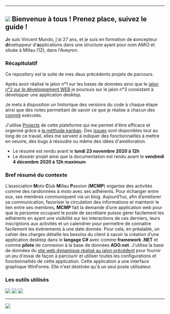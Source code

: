 ----------
## ![](https://zupimages.net/up/20/43/7hos.png) Bienvenue à tous ! Prenez place, suivez le guide ! ##

**J**e suis Vincent Mundo, j'ai 27 ans, et je suis en formation de **c**oncepteur **d**éveloppeur d'**a**pplications dans une structure ayant pour nom AMiO et située à Millau (12), dans l'Aveyron.

### Récapitulatif ###

Ce repository est la suite de mes deux précédents projets de parcours.

Après avoir réalisé le jalon n°1 sur les bases de données ainsi que le [jalon n°2 sur le développement WEB](https://github.com/Vince-CDA/Mon_projet) je poursuis sur le jalon n°3 consistant à développer une application desktop. 

Je mets à disposition un historique des versions du code à chaque étape ainsi que des notes permettant de savoir ce que je réalise à chacun des [commit](https://fr.wikipedia.org/wiki/Commit) exécutés.

J'utilise [Projects](https://github.com/Vince-CDA/projetFilRougeJalon3/projects) de cette plateforme qui me permet d'être efficace et organisé grâce à [la méthode kanban](https://fr.wikipedia.org/wiki/Kanban).
Des [issues](https://fr.github.com/features.html#:~:text=Les%20Issues%20vous%20aident%20%C3%A0,ou%20encore%20r%C3%A9partir%20le%20travail.) sont disponibles tout au long de ce travail, elles me servent à indiquer des fonctionnalités à mettre en oeuvre, des bugs à résoudre ou même des idées d'amélioration.

- Le résumé est rendu avant le **lundi 23 novembre 2020 à 12h**
- Le dossier projet ainsi que la documentation est rendu avant le **vendredi 4 décembre 2020 à 12h maximum**

### Bref résumé du contexte ###

L’association **M**oto **C**lub **M**illau **P**assion (**MCMP**) organise des activités comme des randonnées
à moto avec ses adhérents. Pour échanger entre eux, ses membres communiquent via un blog.
Aujourd’hui, afin d’améliorer sa communication, favoriser la circulation des informations et
maintenir le lien entre ses membres, **MCMP** fait la demande d’une application web pour que la personne occupant le poste de secrétaire puisse gérer facilement les adhérents en ayant une visibilité sur les interactions de ces derniers, leurs inscriptions aux activités et un calendrier pour permettre de connaître facilement les événements à une date donnée.
Pour cela, en préalable, un cahier des charges détaille les besoins du client à savoir la création
d’une application desktop dans le **langage C#** avec comme **framework .NET** et comme **pilote** de connexion à la base de données **ADO.net**. J'utilise la base de données du [site web dynamique réalisé au jalon précédent](http://cda27.s1.2isa.org) pour fournir un jeu d'essai de façon à parcourir et utiliser toutes les configurations et fonctionnalités de cette application. Cette application a une interface graphique WinForms. Elle n'est destinée qu'à un seul poste utilisateur.


### Les outils utilisés ###


![](https://zupimages.net/up/20/42/vnrk.png) ![](https://zupimages.net/up/20/42/ujio.png) ![](https://zupimages.net/up/20/42/s44n.png)

----------
![](https://zupimages.net/up/20/42/05d5.png)
